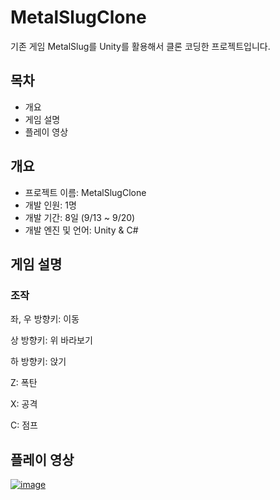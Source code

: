 # MetalSlugClone
기존 게임 MetalSlug를 Unity를 활용해서 클론 코딩한 프로젝트입니다.

## 목차
- 개요
- 게임 설명
- 플레이 영상

## 개요
- 프로젝트 이름: MetalSlugClone
- 개발 인원: 1명
- 개발 기간: 8일 (9/13 ~ 9/20)
- 개발 엔진 및 언어: Unity & C#

## 게임 설명
### 조작
좌, 우 방향키: 이동

상 방향키: 위 바라보기

하 방향키: 앉기

Z: 폭탄

X: 공격

C: 점프

## 플레이 영상
[![image](https://github.com/sioem/MetalSlugClone/assets/92648650/375e4d54-9201-402a-9a45-fd79c62b8d3b)](https://youtu.be/zv_dQQRdfEw)


  
